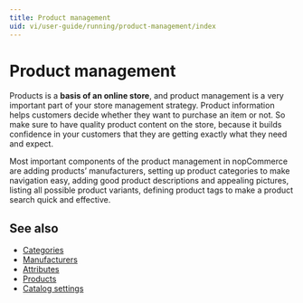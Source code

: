 ```yaml
---
title: Product management
uid: vi/user-guide/running/product-management/index
---
```


# Product management

Products is a **basis of an online store**, and product management is a very important part of your store management strategy. Product information helps customers decide whether they want to purchase an item or not. So make sure to have quality product content on the store, because it builds confidence in your customers that they are getting exactly what they need and expect.

Most important components of the product management in nopCommerce are adding products’ manufacturers, setting up product categories to make navigation easy, adding good product descriptions and appealing pictures, listing all possible product variants, defining product tags to make a product search quick and effective.

## See also

* [Categories](xref:vi/user-guide/running/product-management/categories)
* [Manufacturers](xref:vi/user-guide/running/product-management/manufacturers)
* [Attributes](xref:vi/user-guide/running/product-management/attributes/index)
* [Products](xref:vi/user-guide/running/product-management/products/index)
* [Catalog settings](xref:vi/user-guide/running/product-management/catalog-settings)
